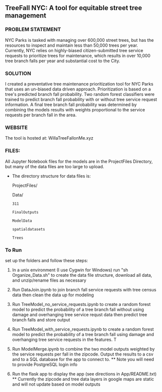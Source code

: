 ## TreeFall NYC: A tool for equitable street tree management

### PROBLEM STATEMENT
NYC Parks is tasked with managing over 600,000 street trees, but has the resources to inspect and maintain less than 50,000 trees per year. Currently, NYC relies on highly-biased citizen-submitted tree service requests to prioritize trees for maintenance, which results in over 10,000 tree branch falls per year and substantial cost to the City.

### SOLUTION
I created a preventative tree maintenance prioritization tool for NYC Parks that uses an un-biased data driven approach. Prioritization is based on a tree's predicted branch fall probability. Two random forest classifiers were trained to predict branch fall probability with or without tree service request information. A final tree branch fall probability was determined by combining the models results with weights proportional to the service requests per branch fall in the area.

### WEBSITE
The tool is hosted at: WillaTreeFallonMe.xyz

### FILES:
All Jupyter Notebook files for the models are in the ProjectFiles Directory, but many of the data files are too large to upload.  

* The directory structure for data files is:
  
  ProjectFiles/
  
    Data/
   
      311
      
      FinalOutputs
      
      ModelData
      
      spatialdatasets
      
      Trees
      
### To Run
set up the folders and follow these steps:

1) In a unix environment (I use Cygwin for Windows) run "sh Organize_Data.sh" to create the data file structure, download all data, and unzip/rename files as necessary

2) Run DataJoin.ipynb to join branch fall service requests with tree census data then clean the data up for modeling

3) Run TreeModel_no_service_requests.ipynb to create a random forest model to predict the probability of a tree branch fall without using damage and overhanging tree service requst data then predict tree branch falls and store output

4) Run TreeModel_with_service_requests.ipynb to create a random forest model to predict the probability of a tree branch fall using damage and overhanging tree service requests in the features.  T

5) Run ModelMerge.ipynb to combine the two model outputs weighted by the service requests per fall in the zipcode.  Output the results to a csv and to a SQL database for the app to connect to.
   ** Note you will need to provide PostgreSQL login info

6) Run the flask app to display the app (see directions in App/README.txt)
   ** Currently the zipcode and tree data layers in google maps are static and will not update based on model outputs
